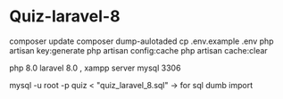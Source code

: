 # Quiz-laravel-8

composer update
composer dump-aulotaded
cp .env.example .env
php artisan key:generate
php artisan config:cache
php artisan cache:clear

php 8.0 laravel 8.0 , xampp server mysql 3306


mysql -u root -p quiz < "quiz_laravel_8.sql" -> for sql dumb import
